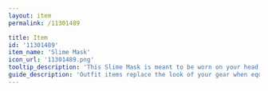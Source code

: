 ```yaml
---
layout: item
permalink: /11301489

title: Item
id: '11301489'
item_name: 'Slime Mask'
icon_url: '11301489.png'
tooltip_description: 'This Slime Mask is meant to be worn on your head, because your face is too beautiful not to share with the world.'
guide_description: 'Outfit items replace the look of your gear when equipped.'
---
```

